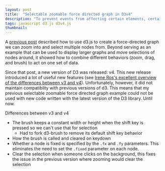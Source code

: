 ```yaml
---
layout: post
title:  "Selectable zoomable force directed graph in D3v4"
description: "To prevent events from affecting certain elements, certain behaviors (such as zoom) can be filtered so that their events ignore specified elements."
tags: javascript d3.js d3v4.js
thumbnail: 
---
```


A [previous post](/2015/02/15/selectable-force-directed-graph/) described how
to use d3.js to create a force-directed graph we can zoom into and select
multiple nodes from. Beyond serving as an example that can be used to display
larger graphs and move selections of nodes around, it showed how to combine
different behaviors (zoom, drag, and brush) to act on one set of data.

Since that post, a new version of D3 was released: v4. This new release
introduced a lot of useful new features (see [Irene Ros's excellent overview of
the differences between v3 and v4](https://iros.github.io/d3-v4-whats-new/)).
Unfortunately, however, it did not maintain compatiblity with previous versions
of d3. This means that my previous selectable zoomable force directed graph
example could not be used with new code written with the latest version of the
D3 library. Until now.


Differences between v3 and v4

* The brush keeps a constant width or height when the shift key is pressed so we can't use that for selection
    - Had to fork d3-brush to remove its default shift key behavior
* How the brush is called and cleared on keydown
* Whether a node is fixed is specified by the `.fx` and `.fy` parameters. This eliminates the need to set the
  `.fixed` parameter on each node.
* Clear the selection when someone clicks on the background, this fixes the issue in the previous version
 where zooming would clear the selection

<div align='center' id="d3_selectable_force_directed_graph" style="width: 400px; height: 300px; margin: auto">
    <svg />
</div>

<link rel='stylesheet' href='/css/d3v4-selectable-zoomable-force-directed-graph.css'>
<script type='text/javascript'>
    var d3v3 = d3;
    d3 = d3v4;
    // load the lite brush into the d3v4 namespace
</script>
<script src="/js/d3v4-brush-lite.js"></script>
<script type='text/javascript'>
    // restore the v3 namespace
    var d3 = d3v3;
</script>
<script src="/js/d3v4-selectable-force-directed-graph.js"></script>

<script>
    var svg = d3.select('#d3_selectable_force_directed_graph');

    d3.json('/jsons/miserables.with-ids.json', function(error, graph) {
        if (!error) {
            //console.log('graph', graph);
            createV4SelectableForceDirectedGraph(svg, graph);
        } else {
            console.error(error);
        }
    });
</script>
